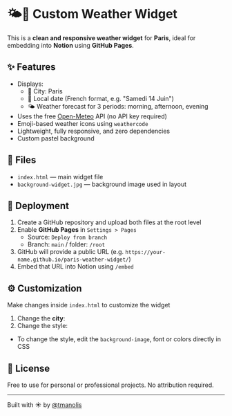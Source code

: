 # 🌤️💜 Custom Weather Widget 

This is a **clean and responsive weather widget** for **Paris**, ideal for embedding into **Notion** using **GitHub Pages**.

## ✨ Features

- Displays:
  - 📍 City: Paris
  - 📅 Local date (French format, e.g. "Samedi 14 Juin")
  - 🌤️ Weather forecast for 3 periods: morning, afternoon, evening
- Uses the free [Open-Meteo](https://open-meteo.com/) API (no API key required)
- Emoji-based weather icons using `weathercode`
- Lightweight, fully responsive, and zero dependencies
- Custom pastel background

## 📂 Files

- `index.html` — main widget file
- `background-widget.jpg` — background image used in layout

## 🚀 Deployment

1. Create a GitHub repository and upload both files at the root level
2. Enable **GitHub Pages** in `Settings > Pages`
   - Source: `Deploy from branch`
   - Branch: `main` / folder: `/root`
3. GitHub will provide a public URL (e.g. `https://your-name.github.io/paris-weather-widget/`)
4. Embed that URL into Notion using `/embed`

## ⚙️ Customization
Make changes inside `index.html` to customize the widget
1. Change the **city**:
2. Change the style:
- To change the style, edit the `background-image`, font or colors directly in CSS

## 📜 License

Free to use for personal or professional projects. No attribution required.

---
Built with ☀️ by [@tmanolis](https://github.com/tmanolis)
